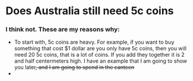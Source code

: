 # Does Australia still need 5c coins

### I think not. These are my reasons why:

* To start with, 5c coins are heavy. For example, if you want to buy something that cost $1 dollar are you only have 5c coins, then you will need 20 5c coins, that is a lot of coins. If you add they together it is 2 and half centermeters high. I have an example that I am going to show you later~~, and I am going to spend in the canteen~~
* 

